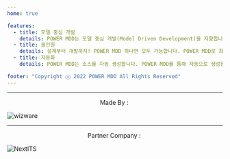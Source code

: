 ```yaml
---
home: true

features:
  - title: 모델 중심 개발
    details: POWER MDD는 모델 중심 개발(Model Driven Development)을 지향합니다. POWER MDD로 발전된 개발방식을 적용해 보세요.
  - title: 올인원
    details: 설계부터 개발까지! POWER MDD 하나면 모두 가능합니다. POWER MDD로 최고의 생산성을 경험해 보세요.
  - title: 자동화
    details: POWER MDD는 소스를 자동 생성합니다. POWER MDD를 통해 자동으로 생성된 소스를 만나보세요.

footer: "Copyright ⓒ 2022 POWER MDD All Rights Reserved"
---
```


---

<p style="display:flex;justify-content: center;align-items: center;">Made By :&nbsp;

![wizware](~@source/.vuepress/public/wizware.png)

</p>

---

<p style="display:flex;justify-content: center;align-items: center;">Partner Company :&nbsp;

![NextITS](~@source/.vuepress/public/o_logo_b.svg)

</p>